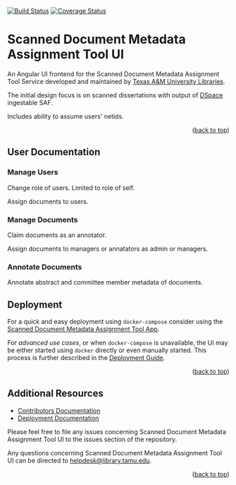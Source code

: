 <a name="readme-top"></a>
[![Build Status][build-badge]][build-status]
[![Coverage Status][coverage-badge]][coverage-status]

# Scanned Document Metadata Assignment Tool UI

An Angular UI frontend for the Scanned Document Metadata Assignment Tool Service developed and maintained by [Texas A&M University Libraries][tamu-library].

The initial design focus is on scanned dissertations with output of [DSpace][dspace-url] ingestable SAF.

Includes ability to assume users' netids.

<div align="right">(<a href="#readme-top">back to top</a>)</div>


## User Documentation

### Manage Users

Change role of users.
Limited to role of self.

Assign documents to users.

### Manage Documents

Claim documents as an annotator.

Assign documents to managers or annatators as admin or managers.

### Annotate Documents

Annotate abstract and committee member metadata of documents.


## Deployment

For a quick and easy deployment using `docker-compose` consider using the [Scanned Document Metadata Assignment Tool App][app-repo].

For _advanced use cases_, or when `docker-compose` is unavailable, the UI may be either started using `docker` directly or even manually started.
This process is further described in the [Deployment Guide][deployment-guide].

<div align="right">(<a href="#readme-top">back to top</a>)</div>

## Additional Resources

- [Contributors Documentation][contribute-guide]
- [Deployment Documentation][deployment-guide]

Please feel free to file any issues concerning Scanned Document Metadata Assignment Tool UI to the issues section of the repository.

Any questions concerning Scanned Document Metadata Assignment Tool UI can be directed to [helpdesk@library.tamu.edu][helpdesk-email].

<div align="right">(<a href="#readme-top">back to top</a>)</div>

<!-- LINKS -->
[build-status]: https://github.com/TAMULib/MagpieUI/actions?query=workflow%3ABuild
[build-badge]: https://github.com/TAMULib/MagpieUI/workflows/Build/badge.svg
[coverage-status]: https://coveralls.io/github/TAMULib/MagpieUI
[coverage-badge]: https://coveralls.io/repos/github/TAMULib/MagpieUI/badge.svg
[tamu-library]: http://library.tamu.edu
[app-repo]: https://github.com/TAMULib/Magpie
[deployment-guide]: DEPLOYING.md
[contribute-guide]: CONTRIBUTING.md
[helpdesk-email]: mailto:helpdesk@library.tamu.edu
[dspace-url]: https://dspace.lyrasis.org/
